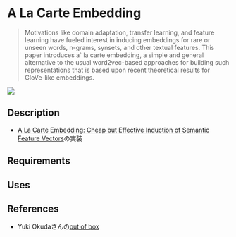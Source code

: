 # A La Carte Embedding

>Motivations like domain adaptation, transfer learning, and feature learning have fueled interest in inducing embeddings for rare or unseen words, n-grams, synsets, and other textual features. This paper introduces a` la carte embedding, a simple and general alternative to the usual word2vec-based approaches for building such representations that is based upon recent theoretical results for GloVe-like embeddings.

<img src="https://yag-ays.github.io/img/alacarte_02.png">

## Description
- [A La Carte Embedding: Cheap but Effective Induction of Semantic Feature Vectors](https://arxiv.org/abs/1805.05388)の実装

## Requirements

## Uses

## References
- Yuki Okudaさんの[out of box](https://yag-ays.github.io/project/alacarte/)
